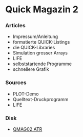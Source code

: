 # Quick Magazin 2  
  
### Articles  
- Impressum/Anleitung  
- formatierte QUICK-Listings  
- die QUICK-Libraries  
- Simulation grosser Arrays  
- LIFE  
- selbststartende Programme  
- schnellere Grafik  
  
### Sources  
- PLOT-Demo  
- Quelltext-Druckprogramm  
- LIFE  
  
### Disk  
- [QMAG02.ATR](attachments/QMAG02.ATR)  
  
